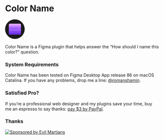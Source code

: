 # Color Name

<img width="64" height="64" src="images/icon.png" title="Color Name Icon">

Color Name is a Figma plugin that helps answer the “How should I name this color?” question.

### System Requirements

Color Name has been tested on Figma Desktop App release 86 on macOS Catalina. If you have any problems, drop me a line: [@romanshamin].

[@romanshamin]: https://twitter.com/romanshamin

### Satisfied Pro?

If you’re a professional web designer and my plugins save your time, buy me an espresso to say thanks: [pay $3 by PayPal].

[pay $3 by paypal]: https://www.paypal.me/romanshamin/3

### Thanks

<a href="https://evilmartians.com/?utm_source=figma-plugin-color-name">
<img src="https://evilmartians.com/badges/sponsored-by-evil-martians.svg" alt="Sponsored by Evil Martians" width="236" height="54"></a>

